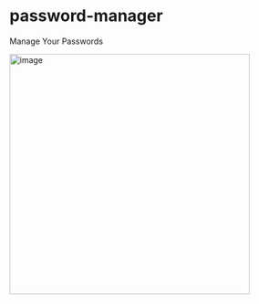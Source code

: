 # password-manager
Manage Your Passwords 


<img width="421" alt="image" src="https://github.com/user-attachments/assets/eecf54e0-26f9-4139-b6a3-cad3761cb82c">

